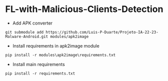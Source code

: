 # FL-with-Malicious-Clients-Detection

- Add APK converter

`git submodule add https://github.com/Luis-P-Duarte/Projeto-IA-22-23-Malware-Android.git modules/apk2image`

- Install requirements in apk2image module

`pip install -r modules\apk2image\requirements.txt`

- Install main requirements 

`pip install -r requirements.txt`